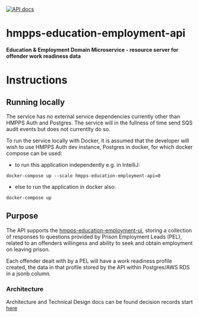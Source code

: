 [![API docs](https://img.shields.io/badge/API_docs_-view-85EA2D.svg?logo=swagger)](https://hmpps-education-employment-dev.hmpps.service.justice.gov.uk/swagger-ui.html)

# hmpps-education-employment-api

**Education & Employment Domain Microservice - resource server for offender work readiness data**

# Instructions


## Running locally

The service has no external service dependencies currently other than HMPPS Auth and Postgres. The service will in the fullness of time send SQS audit events but does not currentlty do so. 

To run the service locally with Docker, it is assumed that the developer will wish to use HMPPS Auth dev instance, Postgres in docker, for which docker compose can be used:

- to run this application independently e.g. in IntelliJ:

`docker-compose up --scale hmpps-education-employment-api=0`

- else to run the application in docker also:

`docker-compose up`

## Purpose

The API supports the [hmpps-education-employment-ui](https://github.com/ministryofjustice/hmpps-education-employment-ui), storing a collection of responses to questions provided by Prison Employment Leads (PEL), related to an offenders willingess and ability to seek and obtain employment on leaving prison.

Each offender dealt with by a PEL will have a work readiness profile created, the data in that profile stored by the API within Postgres/AWS RDS in a jsonb column.

### Architecture

Architecture and Technical Design docs can be found decision records start [here](https://dsdmoj.atlassian.net/wiki/spaces/ESWE/pages/3502571831/Architecture)